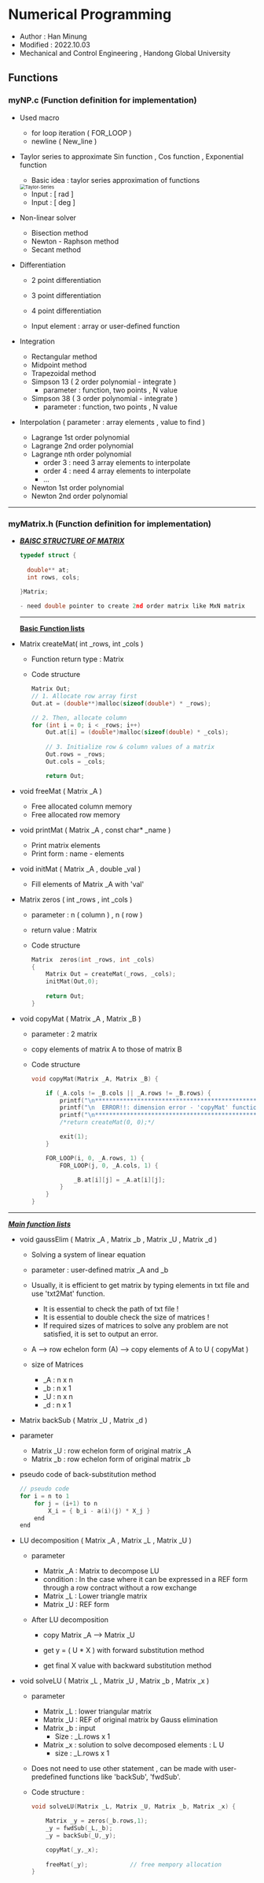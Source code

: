 # Numerical Programming

* Author : Han Minung
* Modified : 2022.10.03
* Mechanical and Control Engineering , Handong Global University



## Functions

### myNP.c (Function definition for implementation)

* Used macro
  * for loop iteration ( FOR_LOOP )
  * newline ( New_line )

* Taylor series to approximate Sin function , Cos function , Exponential function

  * Basic idea : taylor series approximation of functions

  <img src="https://user-images.githubusercontent.com/99113269/197355079-e1d2453d-b1e2-4396-bb15-2ad112b3dfa5.jpg" alt="Taylor-Series" style="zoom: 67%;" />

  * Input : [ rad ]
  * Input : [ deg ]

* Non-linear solver
  * Bisection method
  * Newton - Raphson method
  * Secant method

* Differentiation

  * 2 point differentiation

  * 3 point differentiation

  * 4 point differentiation

  * Input element : array  or  user-defined function


* Integration
  * Rectangular method
  * Midpoint method
  * Trapezoidal method
  * Simpson 13 ( 2 order polynomial - integrate )
    * parameter : function, two points , N value
  * Simpson 38 ( 3 order polynomial - integrate )
    * parameter : function, two points , N value
* Interpolation ( parameter : array elements , value to find )
  * Lagrange 1st order polynomial
  * Lagrange 2nd order polynomial
  * Lagrange nth order polynomial
    * order 3 : need 3 array elements to interpolate
    * order 4 : need 4 array elements to interpolate
    * ...
  * Newton 1st order polynomial
  * Newton 2nd order polynomial





------------------

### myMatrix.h (Function definition for implementation)

* **<u>*BAISC STRUCTURE OF MATRIX*</u>**

  ```c
  typedef struct { 
      
  	double** at;
  	int rows, cols;
      
  }Matrix;
  
  - need double pointer to create 2nd order matrix like MxN matrix
  ```

  -------------------------------

  **<u>Basic Function lists</u>**

  

* Matrix createMat( int _rows, int _cols )

  * Function return type : Matrix

  * Code structure

    ```c
    Matrix Out;
    // 1. Allocate row array first
    Out.at = (double**)malloc(sizeof(double*) * _rows);
    
    // 2. Then, allocate column 
    for (int i = 0; i < _rows; i++)
    	Out.at[i] = (double*)malloc(sizeof(double) * _cols);
    	
    	// 3. Initialize row & column values of a matrix
    	Out.rows = _rows;
    	Out.cols = _cols;
    
    	return Out;
    ```



* void freeMat ( Matrix _A )

  * Free allocated column memory
  * Free allocated row memory

* void printMat ( Matrix _A , const char* _name )

  * Print matrix elements
  * Print form : name - elements

* void initMat ( Matrix _A , double _val )

  * Fill elements of Matrix _A with 'val'

* Matrix zeros ( int _rows , int _cols )

  * parameter : n ( column ) , n ( row )

  * return value : Matrix 

  * Code structure

    ```c
    Matrix	zeros(int _rows, int _cols)
    {
    	Matrix Out = createMat(_rows, _cols);
    	initMat(Out,0);
        
    	return Out;
    }
    ```

    

* void copyMat ( Matrix _A , Matrix _B )

  * parameter : 2 matrix

  * copy elements of matrix A to those of matrix B

  * Code structure

    ```c
    void copyMat(Matrix _A, Matrix _B) {
    
    	if (_A.cols != _B.cols || _A.rows != _B.rows) {
    		printf("\n*************************************************");
    		printf("\n  ERROR!!: dimension error - 'copyMat' function");
    		printf("\n*************************************************\n");
    		/*return createMat(0, 0);*/
    
    		exit(1);
    	}
    
    	FOR_LOOP(i, 0, _A.rows, 1) {
    		FOR_LOOP(j, 0, _A.cols, 1) {
    
    			_B.at[i][j] = _A.at[i][j];
    		}
    	}	
    }
    ```

    

-----------------------------------

***<u>Main function lists</u>***

* void gaussElim ( Matrix _A , Matrix _b , Matrix _U , Matrix _d )

  * Solving a system of linear equation

  * parameter : user-defined matrix _A and _b

  * Usually, it is efficient to get matrix by typing elements in txt file and use 'txt2Mat' function.

    * It is essential to check the path of txt file !
    * It is essential to double check the size of matrices !
    * If required sizes of matrices to solve any problem are not satisfied, it is set to output an error.

  * A --> row echelon form (A) --> copy elements of A to U ( copyMat )

  * size of Matrices

    * _A : n x n
    * _b : n x 1
    * _U : n x n
    * _d : n x 1

    

*  Matrix backSub ( Matrix _U , Matrix _d )
  * parameter
    * Matrix _U  :  row echelon form of original matrix _A
    * Matrix _b : row echelon form of original matrix _b
    
  * pseudo code of back-substitution method
  
    ```c
    // pseudo code
    for i = n to 1
        for j = (i+1) to n
            X_i = { b_i - a(i)(j) * X_j }
    	end
    end
    ```
  
    

* LU decomposition ( Matrix _A , Matrix _L , Matrix _U )

  * parameter
    * Matrix _A  :  Matrix to decompose LU
    * condition : In the case where it can be expressed in a REF form through a row contract  without a row exchange
    * Matrix _L  :  Lower triangle matrix
    * Matrix _U :  REF form

  * After LU decomposition

    * copy Matrix _A  -->  Matrix _U

    * get y = ( U * X ) with forward substitution method
    * get final X value with backward substitution method 




* void solveLU ( Matrix _L , Matrix _U , Matrix _b , Matrix _x )

  * parameter

    * Matrix _L : lower triangular matrix
    * Matrix _U : REF of original matrix by Gauss elimination
    * Matrix _b : input
      * Size : _L.rows x 1 
    * Matrix _x : solution to solve decomposed elements : L U
      * size : _L.rows x 1

  * Does not need to use other statement , can be made with user-predefined functions like 'backSub', 'fwdSub'.

  * Code structure :

    ```c
    void solveLU(Matrix _L, Matrix _U, Matrix _b, Matrix _x) {
    
    	Matrix _y = zeros(_b.rows,1);
    	_y = fwdSub(_L,_b);
    	_y = backSub(_U,_y);
    
    	copyMat(_y,_x);
        
    	freeMat(_y);			// free mempory allocation
    }
    ```

    











